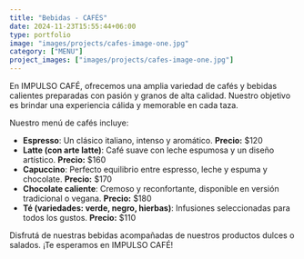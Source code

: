 ```yaml
---
title: "Bebidas - CAFÉS"
date: 2024-11-23T15:55:44+06:00
type: portfolio
image: "images/projects/cafes-image-one.jpg"
category: ["MENU"]
project_images: ["images/projects/cafes-image-one.jpg"]
---
```


En IMPULSO CAFÉ, ofrecemos una amplia variedad de cafés y bebidas calientes preparadas con pasión y granos de alta calidad. Nuestro objetivo es brindar una experiencia cálida y memorable en cada taza.

Nuestro menú de cafés incluye:

- **Espresso**: Un clásico italiano, intenso y aromático. **Precio:** $120
- **Latte (con arte latte)**: Café suave con leche espumosa y un diseño artístico. **Precio:** $160
- **Capuccino**: Perfecto equilibrio entre espresso, leche y espuma y chocolate. **Precio:** $170
- **Chocolate caliente**: Cremoso y reconfortante, disponible en versión tradicional o vegana. **Precio:** $180
- **Té (variedades: verde, negro, hierbas)**: Infusiones seleccionadas para todos los gustos. **Precio:** $110

Disfrutá de nuestras bebidas acompañadas de nuestros productos dulces o salados. ¡Te esperamos en IMPULSO CAFÉ!
